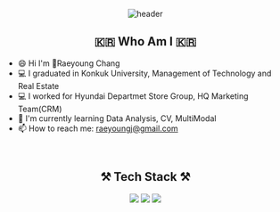 <div align="center">
  
  ![header](https://capsule-render.vercel.app/api?type=slice&color=f0f8ff&height=250&section=header&text=Welcome&desc=Raeyoung's%20Github&descSize=30&fontAlignY=35&descAlignY=55&fontSize=80&animation=twinkling&fontColor=006400) 
  
  ## :kr: Who Am I :kr:

</div>

* 😄 Hi I'm Raeyoung Chang
* 💻 I graduated in Konkuk University, Management of Technology and Real Estate
* 💻 I worked for Hyundai Departmet Store Group, HQ Marketing Team(CRM)
* 🌱 I'm currently learning Data Analysis, CV, MultiModal
* 📫 How to reach me: raeyoungj@gmail.com
<br>

<div align="center">

  ## ⚒️ Tech Stack ⚒️

  <img src="https://img.shields.io/badge/Python-3776AB? style=flat&logo=Python&logoColor=white">
  <img src="https://img.shields.io/badge/MySQL-4479A1?style=flat-square&logo=MySQL&logoColor=white">
  <img src="https://img.shields.io/badge/Oracle-F80000?style=flat-square&logo=Oracle&logoColor=white">
  

</div>
